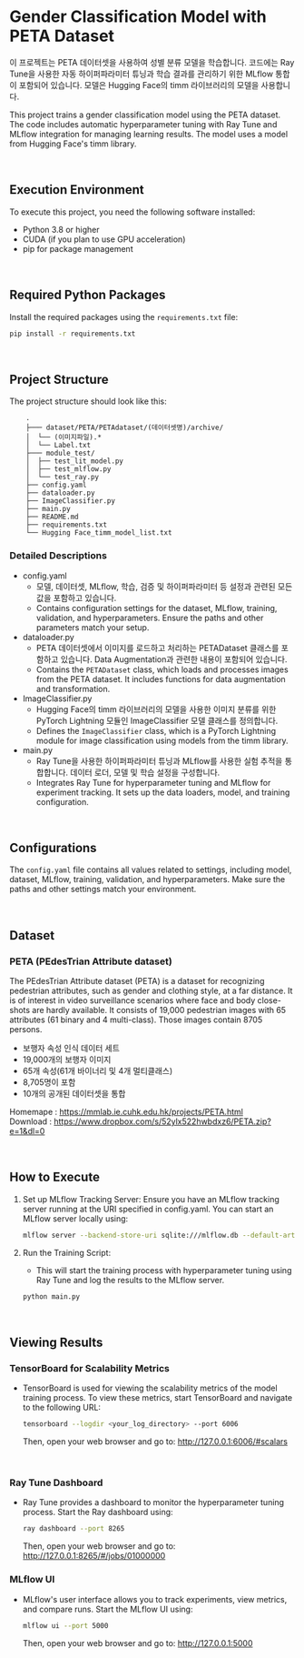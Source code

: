# Gender Classification Model with PETA Dataset

이 프로젝트는 PETA 데이터셋을 사용하여 성별 분류 모델을 학습합니다. 코드에는 Ray Tune을 사용한 자동 하이퍼파라미터 튜닝과 학습 결과를 관리하기 위한 MLflow 통합이 포함되어 있습니다. 모델은 Hugging Face의 timm 라이브러리의 모델을 사용합니다.

This project trains a gender classification model using the PETA dataset. The code includes automatic hyperparameter tuning with Ray Tune and MLflow integration for managing learning results. The model uses a model from Hugging Face's timm library.

<br/>


## Execution Environment

To execute this project, you need the following software installed:
- Python 3.8 or higher
- CUDA (if you plan to use GPU acceleration)
- pip for package management

<br/>

## Required Python Packages

Install the required packages using the `requirements.txt` file:
```bash
pip install -r requirements.txt
```

<br/>

## Project Structure

The project structure should look like this:    

        .
        ├─── dataset/PETA/PETAdataset/(데이터셋명)/archive/
        │  └── (이미지파일).*
        │  └── Label.txt
        ├─── module_test/
        │  ├── test_lit_model.py
        │  ├── test_mlflow.py
        │  └── test_ray.py
        ├── config.yaml
        ├── dataloader.py
        ├── ImageClassifier.py
        ├── main.py
        ├── README.md
        ├── requirements.txt
        └── Hugging Face_timm_model_list.txt

### Detailed Descriptions
- config.yaml
    - 모델, 데이터셋, MLflow, 학습, 검증 및 하이퍼파라미터 등 설정과 관련된 모든 값을 포함하고 있습니다.
    - Contains configuration settings for the dataset, MLflow, training, validation, and hyperparameters. Ensure the paths and other parameters match your setup.
- dataloader.py
    - PETA 데이터셋에서 이미지를 로드하고 처리하는 PETADataset 클래스를 포함하고 있습니다. Data Augmentation과 관련한 내용이 포함되어 있습니다.
    - Contains the `PETADataset` class, which loads and processes images from the PETA dataset. It includes functions for data augmentation and transformation.
- ImageClassifier.py
    - Hugging Face의 timm 라이브러리의 모델을 사용한 이미지 분류를 위한 PyTorch Lightning 모듈인 ImageClassifier 모델 클래스를 정의합니다.
    - Defines the `ImageClassifier` class, which is a PyTorch Lightning module for image classification using models from the timm library.
- main.py
    - Ray Tune을 사용한 하이퍼파라미터 튜닝과 MLflow를 사용한 실험 추적을 통합합니다. 데이터 로더, 모델 및 학습 설정을 구성합니다.
    - Integrates Ray Tune for hyperparameter tuning and MLflow for experiment tracking. It sets up the data loaders, model, and training configuration.

<br/>

## Configurations
The `config.yaml` file contains all values related to settings, including model, dataset, MLflow, training, validation, and hyperparameters. Make sure the paths and other settings match your environment.


<br/>

## Dataset 
###  PETA (PEdesTrian Attribute dataset)
The PEdesTrian Attribute dataset (PETA) is a dataset for recognizing pedestrian attributes, such as gender and clothing style, at a far distance. It is of interest in video surveillance scenarios where face and body close-shots are hardly available. It consists of 19,000 pedestrian images with 65 attributes (61 binary and 4 multi-class). Those images contain 8705 persons.
- 보행자 속성 인식 데이터 세트
- 19,000개의 보행자 이미지
- 65개 속성(61개 바이너리 및 4개 멀티클래스)
- 8,705명이 포함
- 10개의 공개된 데이터셋을 통합

Homemape : https://mmlab.ie.cuhk.edu.hk/projects/PETA.html   
Download : https://www.dropbox.com/s/52ylx522hwbdxz6/PETA.zip?e=1&dl=0

<br/>

## How to Execute
1. Set up MLflow Tracking Server:
Ensure you have an MLflow tracking server running at the URI specified in config.yaml. You can start an MLflow server locally using:
    ```bash
    mlflow server --backend-store-uri sqlite:///mlflow.db --default-artifact-root ./mlruns --host 0.0.0.0 --port 5000
    ```

2. Run the Training Script:
    - This will start the training process with hyperparameter tuning using Ray Tune and log the results to the MLflow server.
    ```bash
    python main.py
    ```
<br/>

## Viewing Results
### TensorBoard for Scalability Metrics
- TensorBoard is used for viewing the scalability metrics of the model training process. To view these metrics, start TensorBoard and navigate to the following URL:
    ```bash
    tensorboard --logdir <your_log_directory> --port 6006
    ```
  Then, open your web browser and go to: http://127.0.0.1:6006/#scalars

<br/>

### Ray Tune Dashboard
- Ray Tune provides a dashboard to monitor the hyperparameter tuning process. Start the Ray dashboard using:

    ```bash
    ray dashboard --port 8265
    ```
    Then, open your web browser and go to: http://127.0.0.1:8265/#/jobs/01000000

### MLflow UI
- MLflow's user interface allows you to track experiments, view metrics, and compare runs. Start the MLflow UI using:
    ```bash
    mlflow ui --port 5000
    ```
    Then, open your web browser and go to: http://127.0.0.1:5000

<br/>